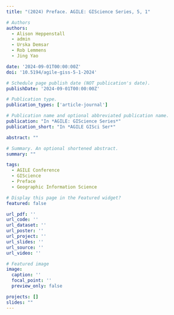 ```yaml
---
title: "(2024) Preface. AGILE: GIScience Series, 5, 1"

# Authors
authors:
  - Alison Heppenstall
  - admin
  - Urska Demsar
  - Rob Lemmens
  - Jing Yao

date: '2024-09-01T00:00:00Z'
doi: '10.5194/agile-giss-5-1-2024'

# Schedule page publish date (NOT publication's date).
publishDate: '2024-09-01T00:00:00Z'

# Publication type.
publication_types: ['article-journal']

# Publication name and optional abbreviated publication name.
publication: "In *AGILE: GIScience Series*"
publication_short: "In *AGILE GISci Ser*"

abstract: ""

# Summary. An optional shortened abstract.
summary: ""

tags:
  - AGILE Conference
  - GIScience
  - Preface
  - Geographic Information Science

# Display this page in the Featured widget?
featured: false

url_pdf: ''
url_code: ''
url_dataset: ''
url_poster: ''
url_project: ''
url_slides: ''
url_source: ''
url_video: ''

# Featured image
image:
  caption: ''
  focal_point: ''
  preview_only: false

projects: []
slides: ""
---
```

